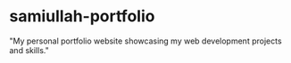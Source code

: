 # samiullah-portfolio
"My personal portfolio website showcasing my web development projects and skills."
